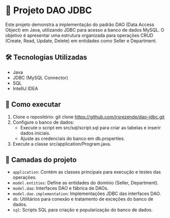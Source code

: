 # 💾 Projeto DAO JDBC

 Este projeto demonstra a implementação do padrão DAO (Data Access Object) em Java, utilizando JDBC para acesso a banco de dados MySQL. O objetivo é apresentar uma estrutura organizada para operações CRUD (Create, Read, Update, Delete) em entidades como Seller e Department.

## 🛠️ Tecnologias Utilizadas

 - Java
 - JDBC (MySQL Connector)
 - SQL 
 - IntelliJ IDEA

## 🚀 Como executar
 1. Clone o repositório: git clone https://github.com/jrsrezende/dao-jdbc.git
 2. Configure o banco de dados:
     - Execute o script em src/sql/script.sql para criar as tabelas e inserir dados iniciais.
     - Ajuste as credenciais do banco em db.properties.
 4. Execute a classe src/application/Program.java.

## 📁 Camadas do projeto
 - `application`: Contém as classes principais para execução e testes das operações.
 - `model.entities`: Define as entidades do domínio (Seller, Department).
 - `model.dao`: Interfaces DAO e fábrica de DAOs.
 - `model.dao.implementation`: Implementações JDBC das interfaces DAO.
 - `db`: Utilitários para conexão e tratamento de exceções do banco de dados.
 - `sql`: Scripts SQL para criação e popularização do banco de dados.
